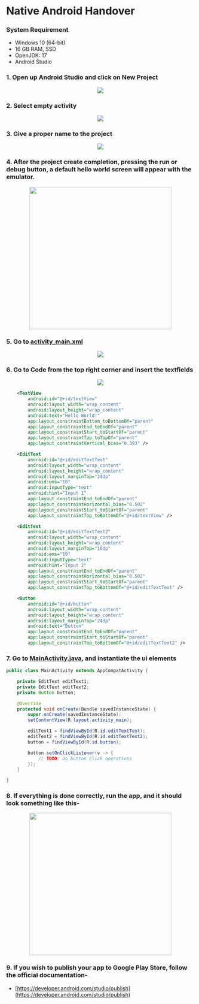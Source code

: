 # Native Android Handover
### System Requirement
- Windows 10 (64-bit)
- 16 GB RAM, SSD
- OpenJDK: 17
- Android Studio

### 1. Open up Android Studio and click on New Project
<p align="center">
    <img src="./assets/1.png"></img>
</p>

### 2. Select empty activity
<p align="center">
    <img src="./assets/3.png"></img>
</p>

### 3. Give a proper name to the project
<p align="center">
    <img src="./assets/2.png"></img>
</p>

### 4. After the project create completion, pressing the run or debug button, a default hello world screen will appear with the emulator.
<p align="center">
    <img src="./assets/4.png" width="380"></img>
</p>

### 5. Go to [activity_main.xml](./app/src/main/res/layout/activity_main.xml)
<p align="center">
    <img src="./assets/5.png" ></img>
</p>

### 6. Go to Code from the top right corner and insert the textfields
<p align="center">
    <img src="./assets/6.png" ></img>
</p>

```xml
    <TextView
        android:id="@+id/textView"
        android:layout_width="wrap_content"
        android:layout_height="wrap_content"
        android:text="Hello World!"
        app:layout_constraintBottom_toBottomOf="parent"
        app:layout_constraintEnd_toEndOf="parent"
        app:layout_constraintStart_toStartOf="parent"
        app:layout_constraintTop_toTopOf="parent"
        app:layout_constraintVertical_bias="0.393" />

    <EditText
        android:id="@+id/editTextText"
        android:layout_width="wrap_content"
        android:layout_height="wrap_content"
        android:layout_marginTop="24dp"
        android:ems="10"
        android:inputType="text"
        android:hint="Input 1"
        app:layout_constraintEnd_toEndOf="parent"
        app:layout_constraintHorizontal_bias="0.502"
        app:layout_constraintStart_toStartOf="parent"
        app:layout_constraintTop_toBottomOf="@+id/textView" />

    <EditText
        android:id="@+id/editTextText2"
        android:layout_width="wrap_content"
        android:layout_height="wrap_content"
        android:layout_marginTop="16dp"
        android:ems="10"
        android:inputType="text"
        android:hint="Input 2"
        app:layout_constraintEnd_toEndOf="parent"
        app:layout_constraintHorizontal_bias="0.502"
        app:layout_constraintStart_toStartOf="parent"
        app:layout_constraintTop_toBottomOf="@+id/editTextText" />

    <Button
        android:id="@+id/button"
        android:layout_width="wrap_content"
        android:layout_height="wrap_content"
        android:layout_marginTop="24dp"
        android:text="Button"
        app:layout_constraintEnd_toEndOf="parent"
        app:layout_constraintStart_toStartOf="parent"
        app:layout_constraintTop_toBottomOf="@+id/editTextText2" />
```

### 7. Go to [MainActivity.java](./app/src/main/java/com/example/my_app/MainActivity.java), and instantiate the ui elements
```java
public class MainActivity extends AppCompatActivity {

    private EditText editText1;
    private EditText editText2;
    private Button button;

    @Override
    protected void onCreate(Bundle savedInstanceState) {
        super.onCreate(savedInstanceState);
        setContentView(R.layout.activity_main);

        editText1 = findViewById(R.id.editTextText);
        editText2 = findViewById(R.id.editTextText2);
        button = findViewById(R.id.button);

        button.setOnClickListener(v -> {
            // TODO: Do button click operations
        });
    }

}
```

### 8. If everything is done correctly, run the app, and it should look something like this-
<p align="center">
    <img src="./assets/7.png" width="380"></img>
</p>

### 9. If you wish to publish your app to Google Play Store, follow the official documentation-
* [https://developer.android.com/studio/publish](https://developer.android.com/studio/publish)

